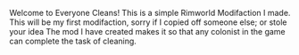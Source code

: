 Welcome to Everyone Cleans!
This is a simple Rimworld Modifaction I made.
This will be my first modifaction, sorry if I copied off someone else; or stole your idea
The mod I have created makes it so that any colonist in the game can complete the task of cleaning.

